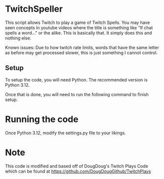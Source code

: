 # TwitchSpeller

This script allows Twitch to play a game of Twitch Spells. You may have seen concepts in youtube videos where the title is something like "If chat spells a word..." or the alike. This is basically that. It simply does this and nothing else.

Known issues:
Due to how twitch rate limits, words that have the same letter as before may get processed slower, this is just something I cannot control.

## Setup
To setup the code, you will need Python. The recommended version is Python 3.12.

Once that is done, you will need to run the following command to finish setup.

# Running the code

Once Python 3.12, modify the settings.py file to your likings.

# Note

This code is modified and based off of DougDoug's Twitch Plays Code which can be found at https://github.com/DougDougGithub/TwitchPlays
